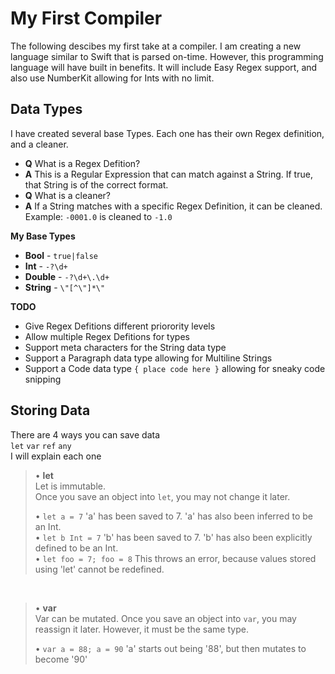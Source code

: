 # My First Compiler
The following descibes my first take at a compiler. I am creating a new language similar to Swift that is parsed on-time. However, this programming language will have built in benefits. It will include Easy Regex support, and also use NumberKit allowing for Ints with no limit.


## Data Types
I have created several base Types. Each one has their own Regex definition, and a cleaner.<br>
 - **Q** What is a Regex Defition?<br>
 - **A** This is a Regular Expression that can match against a String. If true, that String is of the correct format.
 - **Q** What is a cleaner?
 - **A** If a String matches with a specific Regex Definition, it can be cleaned. Example: `-0001.0` is cleaned to `-1.0`
 
**My Base Types**
 - **Bool** - `true|false`
 - **Int** - `-?\d+`
 - **Double** - `-?\d+\.\d+`
 - **String** - `\"[^\"]*\"`

**TODO**
 - Give Regex Defitions different priorority levels
 - Allow multiple Regex Defitions for types
 - Support meta characters for the String data type
 - Support a Paragraph data type allowing for Multiline Strings
 - Support a Code data type `{ place code here }` allowing for sneaky code snipping

## Storing Data
There are 4 ways you can save data<br>
`let` `var` `ref` `any`<br>
I will explain each one

>• **let**<br>
Let is immutable.<br>
Once you save an object into `let`, you may not change it later.
>
>• `let a = 7` 'a' has been saved to 7. 'a' has also been inferred to be an Int.<br>
• `let b Int = 7` 'b' has been saved to 7. 'b' has also been explicitly defined to be an Int.<br>
• `let foo = 7; foo = 8` This throws an error, because values stored using 'let' cannot be redefined.

<br>

>• **var**<br>
Var can be mutated.
Once you save an object into `var`, you may reassign it later. However, it must be the same type.
>
>• `var a = 88; a = 90` 'a' starts out being '88', but then mutates to become '90'

<br>



